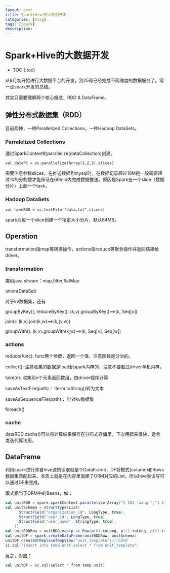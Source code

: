 ```yaml
---
layout: post
title: Spark+Hive的大数据开发
categories: [blog]
tags: [Spark]
description: 
---
```


# Spark+Hive的大数据开发

* TOC
{:toc}

从9月初开始进行大数据平台的开发，到25号已经完成不同维度的数据服务了。写一点spark开发的总结。

其实只需要理解两个核心概念，RDD & DataFrame。

## 弹性分布式数据集（RDD）

目前两种，一种Parallelized Collections，一种Hadoop DataSets。

### Parralelized Collections

通过SparkContext的parallelize(dataCollection)创建。

```
val dataPC = sc.parallelize(Array(1,2,3),slices)
```

需要注意参数slices，在推送数据到mysql时，在数据记录超过10M是一般需要超过10的分割数才能保证在60min内完成数据推送。原因是Spark在一个slice（数据分片）上起一个task，

### Hadoop DataSets

```
val hiveRDD = sc.textFile("data.txt",slices)
```

spark为每一个slice创建一个指定大小分片，默认64MB。

## Operation

transformation指map等转换操作，actions指reduce等聚合操作并返回结果给driver。

### transformation

类似java stream：map,filter,flatMap

union(DataSet)

对于kv数据集，还有

groupByKey(), reduceByKey():    (k,v).groupByKey()==>(k, Seq[v])

 join():     (k,v).join(k,w)==>(k,(v,w))

groupWith():    (k,v).groupWith(k,w)==>(k, Seq[v], Seq[w])

### actions

reduce(func): func两个参数，返回一个值，注意函数是分治的。

collect(): 注意收集的数据是load到spark内存的，注意不要超过driver单机内存。

take(n):   收集前n个元素返回数组，由driver程序计算

saveAsTextFile(path)： iterm.toString()转为文本

saveAsSequenceFile(path)： 针对kv数据集

foreach()

### cache

dataRDD.cache()可以将计算结果保存在分布式存储里，下次用起来很快，适合类迭代算法用。

## DataFrame

利用spark进行来自hive源的读取就是个DataFrame，DF将模式(column)和Rows数据集匹配起来，本质上就是在内存里面建了ORM对应的List<Model>，所以hive表读写可以通过DF来完成。

模式相当于ORM中的Beans，如：

```scala
val unitRDD = spark.sparkContext.parallelize(Array("1 101 'wang'","1 1181 'gang","2 1931 'subway")).map(_.split(" "))
val unitSchema = StructType(List(
      StructField("organization_id", LongType, true),
      StructField("user_id", LongType, true),
      StructField("user_name", StringType, true),
    ))
val unitRDDRow = unitRDD.map(p => Row(p(0).toLong, p(1).toLong, p(2).trim()))
val unitDF = spark.createDataFrame(unitRDDRow, unitSchema)
unitDF.createOrReplaceTempView("unit_template")//注册表
sc.sql("insert into temp.unit select * from unit_template")	
```

反之，对应：

```scala
val unitDF = sc.sql(select * from temp.unit)
```

